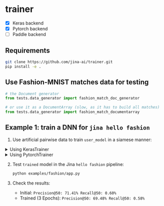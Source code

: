 # trainer

- [x] Keras backend
- [x] Pytorch backend
- [ ] Paddle backend

## Requirements

```bash
git clone https://github.com/jina-ai/trainer.git
pip install -e .
```

## Use Fashion-MNIST matches data for testing

```python
# the Document generator
from tests.data_generator import fashion_match_doc_generator

# or use it as a DocumentArray (slow, as it has to build all matches)
from tests.data_generator import fashion_match_documentarray
```

## Example 1: train a DNN for `jina hello fashion`

1. Use artificial pairwise data to train `user_model` in a siamese manner:

<details>
<summary>Using KerasTrainer</summary>

- build a simple dense network with bottleneck

   ```python
  import tensorflow as tf

  user_model = tf.keras.Sequential(
      [
          tf.keras.layers.Flatten(input_shape=(28, 28)),
          tf.keras.layers.Dense(128, activation='relu'),
          tf.keras.layers.Dense(32),
      ]
  )
  ```

- wrap the user model with our trainer
   ```python
   from trainer.keras import KerasTrainer

   kt = KerasTrainer(user_model, head_layer='CosineLayer')
   ```

- fit and save the checkpoint

   ```python
   from tests.data_generator import fashion_match_doc_generator as fmdg

   kt.fit(fmdg, epochs=1)
   kt.save('./examples/fashion/trained')
   ```

</details>

<details>
<summary>Using PytorchTrainer</summary>

- build a simple dense network with bottleneck:
    ```python
    import torch.nn as nn
    
    user_model = nn.Sequential(
        nn.Flatten(),
        nn.Linear(in_features=784, out_features=128),
        nn.ReLU(),
        nn.Linear(in_features=128, out_features=10)
    )
    ```

- wrap the user model with our trainer:
    ```python
    from trainer.pytorch import PytorchTrainer
    
    pt = PytorchTrainer(user_model, head_layer='CosineLayer')
    ```

- fit and save the checkpoint:

    ```python
    from tests.data_generator import fashion_match_documentarray as fmdg
    
    pt.fit(fmdg(num_total=50), epochs=10)
    pt.save('./examples/fashion/trained.pt')
    ```

</details>

2. Test `trained` model in the Jina `hello fashion` pipeline:
    ```bash
    python examples/fashion/app.py
    ```

3. Check the results:
    - Initial: `Precision@50: 71.41% Recall@50: 0.60%`
    - Trained (3 Epochs): `Precision@50: 69.48% Recall@50: 0.58%`
    
